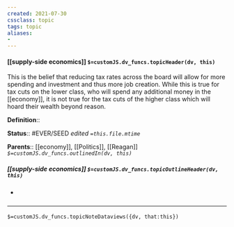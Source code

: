 ```yaml
---
created: 2021-07-30
cssclass: topic
tags: topic
aliases:
- 
---
```


#### [[supply-side economics]] `$=customJS.dv_funcs.topicHeader(dv, this)`
This is the belief that reducing tax rates across the board will allow for more spending and investment and thus more job creation. While this is true for tax cuts on the lower class, who will spend any additional money in the [[economy]], it is not true for the tax cuts of the higher class which will hoard their wealth beyond reason.

**Definition**::

**Status**:: #EVER/SEED 
*edited `=this.file.mtime`*

**Parents**:: [[economy]], [[Politics]], [[Reagan]]
*`$=customJS.dv_funcs.outlinedIn(dv, this)`*

##### [[supply-side economics]] `$=customJS.dv_funcs.topicOutlineHeader(dv, this)`
- 

### <hr class="dataviews"/>

`$=customJS.dv_funcs.topicNoteDataviews({dv, that:this})`
